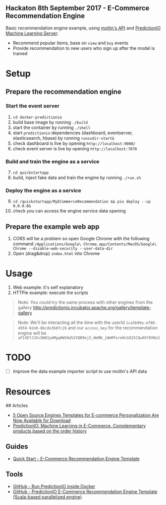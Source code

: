Hackaton 8th September 2017 - E-Commerce Recommendation Engine
---

Basic recommendation engine example, using [moltin's API](https://www.moltin.com) and [PredictionIO Machine Learning Server](http://predictionio.incubator.apache.org):

- Recommend popular items, base on `view` and `buy` events
- Provide recommendation to new users who sign up after the model is trained

# Setup

## Prepare the recommendation engine
 
### Start the event server

1. `cd docker-predictionio`
2. build base image by running `./build`
3. start the container by running `./shell`
4. start `predictionio` dependencies (dashboard, eventserver, elasticsearch, hbase) by running `runsvdir-start&`
5. check dashboard is live by opening `http://localhost:9000/`
6. check event server is live by opening `http://localhost:7070`

### Build and train the engine as a service

7. `cd quickstartapp`
8. build, inject fake data and train the engine by running `./run.sh`

### Deploy the engine as a service

9. `cd /quickstartapp/MyECommerceRecommendation && pio deploy --ip 0.0.0.0&`
10. check you can access the engine service data opening 

## Prepare the example web app

1. CORS will be a problem so open Google Chrome with the following command `/Applications/Google\ Chrome.app/Contents/MacOS/Google\ Chrome --disable-web-security --user-data-dir`
2. Open (drag&drop) `index.html` into Chrome

# Usage

1. Web example: it's self explanatory
2. HTTPie example: execute the scripts

> Note: You could try the same process with other engines from the gallery http://predictionio.incubator.apache.org/gallery/template-gallery

> Note: We'll be interacting all the time with the userId `1ca5b99a-ef88-4959-92e0-86cde3b8fc26` and our `access_key` for the recommendation engine will be `aFI4EfJJXc5W03ymMgqHWVAdV2VQN9ej5_WmMW_jWmMferm9n102SCQw0XYOXNsS`

# TODO

- [ ] Improve the data example importer script to use moltin's API data

# Resources

## Articles

- [5 Open Source Engines Templates for E-commerce Personalization Are Now Available for Download](http://blog.prediction.io/ecommerce-personalization)
- [PredictionIO: Machine Learning in E-Commerce. Complementary products based on the order history](https://hybrismart.com/2016/09/21/predictionio-machine-learning-in-e-commerce)

## Guides

- [Quick Start - E-Commerce Recommendation Engine Template](http://predictionio.incubator.apache.org/templates/ecommercerecommendation/quickstart)

## Tools

- [GitHub - Run PredictionIO inside Docker](https://github.com/mingfang/docker-predictionio)
- [GitHub - PredictionIO E-Commerce Recommendation Engine Template (Scala-based parallelized engine)](https://github.com/apache/incubator-predictionio-template-ecom-recommender)